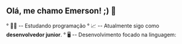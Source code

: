 ## Olá, me chamo Emerson! ;) 🦆
° 👨‍💻 -- Estudando programação
° 📈 -- Atualmente sigo como **desenvolvedor junior**.
° 🖥️ -- Desenvolvimento focado na linguagem:

    
